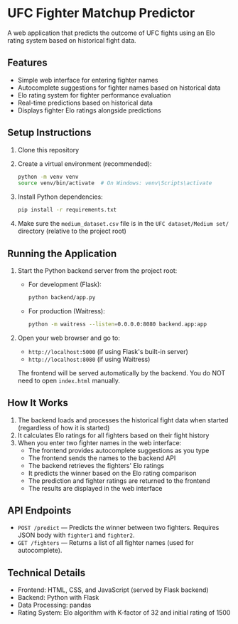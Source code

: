 # UFC Fighter Matchup Predictor

A web application that predicts the outcome of UFC fights using an Elo rating system based on historical fight data.

## Features

- Simple web interface for entering fighter names
- Autocomplete suggestions for fighter names based on historical data
- Elo rating system for fighter performance evaluation
- Real-time predictions based on historical data
- Displays fighter Elo ratings alongside predictions

## Setup Instructions

1. Clone this repository
2. Create a virtual environment (recommended):
   ```bash
   python -m venv venv
   source venv/bin/activate  # On Windows: venv\Scripts\activate
   ```

3. Install Python dependencies:
   ```bash
   pip install -r requirements.txt
   ```

4. Make sure the `medium_dataset.csv` file is in the `UFC dataset/Medium set/` directory (relative to the project root)

## Running the Application

1. Start the Python backend server from the project root:
   - For development (Flask):
     ```bash
     python backend/app.py
     ```
   - For production (Waitress):
     ```bash
     python -m waitress --listen=0.0.0.0:8080 backend.app:app
     ```

2. Open your web browser and go to:
   - `http://localhost:5000` (if using Flask's built-in server)
   - `http://localhost:8080` (if using Waitress)

   The frontend will be served automatically by the backend. You do NOT need to open `index.html` manually.

## How It Works

1. The backend loads and processes the historical fight data when started (regardless of how it is started)
2. It calculates Elo ratings for all fighters based on their fight history
3. When you enter two fighter names in the web interface:
   - The frontend provides autocomplete suggestions as you type
   - The frontend sends the names to the backend API
   - The backend retrieves the fighters' Elo ratings
   - It predicts the winner based on the Elo rating comparison
   - The prediction and fighter ratings are returned to the frontend
   - The results are displayed in the web interface

## API Endpoints

- `POST /predict` — Predicts the winner between two fighters. Requires JSON body with `fighter1` and `fighter2`.
- `GET /fighters` — Returns a list of all fighter names (used for autocomplete).

## Technical Details

- Frontend: HTML, CSS, and JavaScript (served by Flask backend)
- Backend: Python with Flask
- Data Processing: pandas
- Rating System: Elo algorithm with K-factor of 32 and initial rating of 1500 
